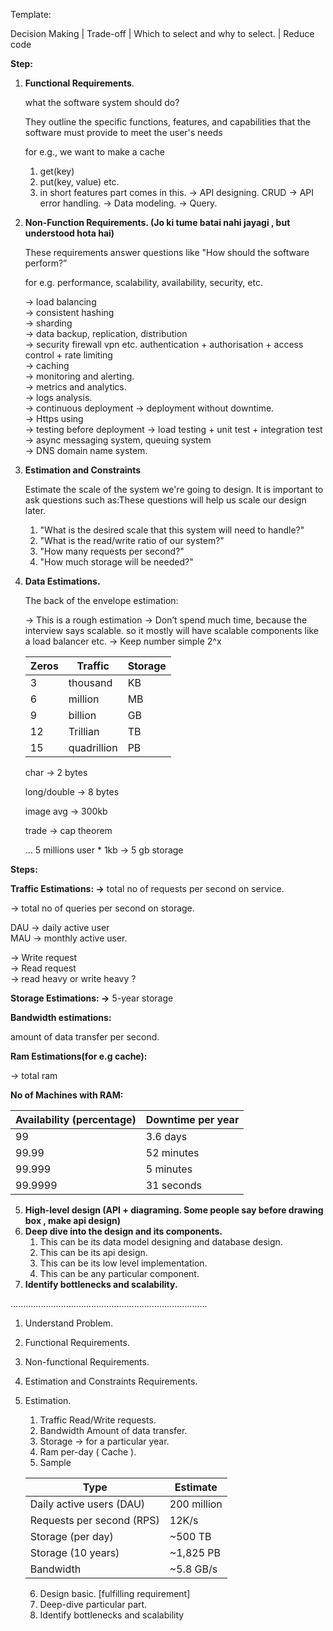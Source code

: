 Template:

Decision Making | Trade-off | Which to select and why to select. | Reduce code





**Step:**

1. **Functional Requirements**.

    what the software system should do?
    
    They outline the specific functions, features, and capabilities that the software must provide to meet the user's needs

    for e.g., we want to make a cache

   1. get(key)
   2. put(key, value) etc.
   3. in short features part comes in this.
      → API designing. CRUD
      → API error handling.
      → Data modeling.
      → Query.

2. **Non-Function Requirements. (Jo ki tume batai nahi jayagi , but understood hota hai)**

    These requirements answer questions like "How should the software perform?”

    for e.g. performance, scalability, availability, security, etc.

    → load balancing <br>
    → consistent hashing <br>
    → sharding <br>
    → data backup, replication, distribution <br>
    → security firewall vpn etc. authentication + authorisation + access control + rate limiting <br>
    → caching <br>
    → monitoring and alerting. <br>
    → metrics and analytics. <br>
    → logs analysis. <br>
    → continuous deployment → deployment without downtime. <br>
    → Https using <br>
    → testing before deployment  → load testing + unit test + integration test <br>
    → async messaging system, queuing system <br>
    → DNS domain name system. <br>


3. **Estimation and Constraints**

   Estimate the scale of the system we're going to design. It is important to ask questions such as:These questions will help us scale our design later.

   1. "What is the desired scale that this system will need to handle?"
   2. "What is the read/write ratio of our system?"
   3. "How many requests per second?"
   4. "How much storage will be needed?"
   

4. **Data Estimations.**

    The back of the envelope estimation:
    
    → This is a rough estimation
    → Don’t spend much time, because the interview says scalable. so it mostly will have scalable components like a load balancer etc.
    → Keep number simple 2^x
    
    | Zeros | Traffic | Storage |
    | --- | --- | --- |
    | 3 | thousand | KB |
    | 6 | million | MB |
    | 9 | billion | GB |
    | 12 | Trillian | TB |
    | 15 | quadrillion | PB |
    
    char →  2 bytes
    
    long/double → 8 bytes
    
    image avg → 300kb
    
    trade → cap theorem
    
    …
    5 millions user * 1kb → 5 gb storage
    
**Steps:**

**Traffic Estimations:
→** total no of requests per second on service.

→ total no of queries per second on storage.



DAU → daily active user <br>
MAU → monthly active user.

→ Write request <br>
→ Read request <br>
→ read  heavy or write heavy ? <br>



**Storage Estimations:
→** 5-year storage


**Bandwidth estimations:**

amount of data transfer per second.

**Ram Estimations(for e.g cache):**

→ total ram

**No of Machines with RAM:**



| Availability (percentage) | Downtime per year |
| --- | --- |
| 99 | 3.6 days |
| 99.99 | 52 minutes |
| 99.999 | 5 minutes |
| 99.9999 | 31 seconds |


5. **High-level design (API + diagraming. Some people say before drawing box , make api design)** <br>
6. **Deep dive into the design and its components.** 
   1. This can be its data model designing and database design.
   2. This can be its api design.
   3. This can be its low level implementation.
   4. This can be any particular component.
7. **Identify bottlenecks and scalability.** <br>




..............................................................................

1. Understand Problem.
2. Functional Requirements.
3. Non-functional Requirements.
4. Estimation and Constraints Requirements. 
5. Estimation.
   1. Traffic Read/Write requests.
   2. Bandwidth Amount of data transfer.
   3. Storage -> for a particular year.
   4. Ram per-day ( Cache ).
   5. Sample

    | Type                     | Estimate          |
    |--------------------------|-------------------|
    | Daily active users (DAU) | 200 million       |
    | Requests per second (RPS)| 12K/s              |
    | Storage (per day)        | ~500 TB           |
    | Storage (10 years)       | ~1,825 PB         |
    | Bandwidth                | ~5.8 GB/s         |

   6. Design basic. [fulfilling requirement]
   7. Deep-dive particular part.
   8. Identify bottlenecks and scalability
